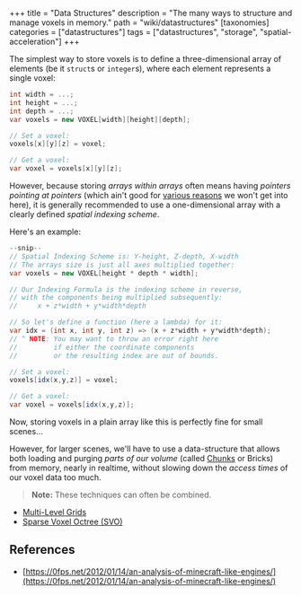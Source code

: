 +++
title = "Data Structures"
description = "The many ways to structure and manage voxels in memory."
path = "wiki/datastructures"
[taxonomies]
categories = ["datastructures"]
tags = ["datastructures", "storage", "spatial-acceleration"]
+++

The simplest way to store voxels is to define a three-dimensional array of elements (be it `struct`s or `integer`s), where each element represents a single voxel:

```c#
int width = ...;
int height = ...;
int depth = ...;
var voxels = new VOXEL[width][height][depth];

// Set a voxel:
voxels[x][y][z] = voxel;

// Get a voxel:
var voxel = voxels[x][y][z];
```

However, because storing *arrays within arrays* often means having *pointers pointing at pointers* (which ain't good for [various reasons](/wiki/optimization) we won't get into here), it is generally recommended to use a one-dimensional array with a clearly defined *spatial indexing scheme*.

Here's an example:

```c#
--snip--
// Spatial Indexing Scheme is: Y-height, Z-depth, X-width
// The arrays size is just all axes multiplied together:
var voxels = new VOXEL[height * depth * width];

// Our Indexing Formula is the indexing scheme in reverse,
// with the components being multiplied subsequently:
//     x + z*width + y*width*depth

// So let's define a function (here a lambda) for it:
var idx = (int x, int y, int z) => (x + z*width + y*width*depth);
// ^ NOTE: You may want to throw an error right here
//         if either the coordinate components
//         or the resulting index are out of bounds.

// Set a voxel:
voxels[idx(x,y,z)] = voxel;

// Get a voxel:
var voxel = voxels[idx(x,y,z)];
```

Now, storing voxels in a plain array like this is perfectly fine for small scenes...

However, for larger scenes, we'll have to use a data-structure that allows both loading and purging *parts of our volume* (called [Chunks](/wiki/chunking) or Bricks) from memory, nearly in realtime, without slowing down the *access times* of our voxel data too much.

> **Note:** These techniques can often be combined.

- [Multi-Level Grids](/wiki/datastructures/multi-level-grid)
- [Sparse Voxel Octree (SVO)](/wiki/datastructures/sparse-voxel-octree)

## References

- [https://0fps.net/2012/01/14/an-analysis-of-minecraft-like-engines/](https://0fps.net/2012/01/14/an-analysis-of-minecraft-like-engines/)
